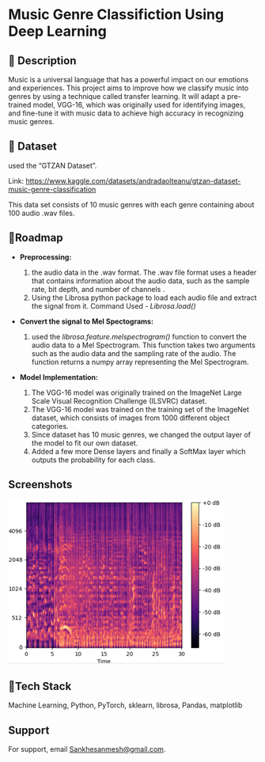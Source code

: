 
# Music Genre Classifiction Using Deep Learning




## 📝 Description
Music is a universal language that has a
powerful impact on our emotions and experiences. This project aims to improve how we classify music into genres by using a technique called transfer learning. It will adapt a pre-trained model, VGG-16, which was originally used for identifying images, and fine-tune it with music data to achieve high accuracy in recognizing music genres.

## 🚀 Dataset
used the “GTZAN Dataset”. 

Link:  https://www.kaggle.com/datasets/andradaolteanu/gtzan-dataset-music-genre-classification

This data set consists of 10 music genres with each genre containing about 100 audio .wav files.  

## 🎯Roadmap

-  **Preprocessing:**
   1. the audio data in the .wav format. The .wav file format uses a header that contains information about the audio data, such as the sample rate, bit depth, and number of channels .
   2. Using the Librosa python package to load each audio file and extract the signal from it. Command Used - _Librosa.load()_

  
- **Convert the signal to Mel Spectograms:**
  1. used the _librosa.feature.melspectrogram()_ function to convert the audio data to a Mel Spectrogram. This function takes two arguments such as the audio data  and the sampling rate of the audio. The function returns a numpy array representing the Mel Spectrogram. 

 
- **Model Implementation:**
   1.	The VGG-16 model was originally trained on the ImageNet Large Scale Visual Recognition Challenge (ILSVRC) dataset.
   2.	The VGG-16 model was trained on the training set of the ImageNet dataset, which consists of images from 1000 different object categories.
   3.	Since dataset has 10 music genres, we changed the output layer of the model to fit our own dataset.
   4. Added a few more Dense layers and finally a SoftMax layer which outputs the probability for each class.



## Screenshots

![Mel Spectrogram](https://github.com/SanmeshSankhe/Music-Genre-Classification/blob/main/Mel%20Spectrogram.png)


## 🌟Tech Stack

Machine Learning, Python, PyTorch, sklearn, librosa, Pandas, matplotlib




## Support

For support, email Sankhesanmesh@gmail.com.


